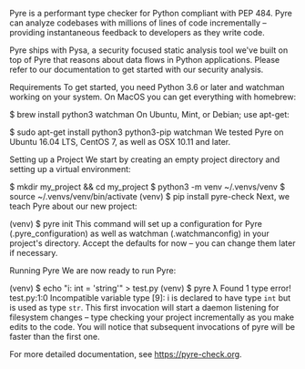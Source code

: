 Pyre is a performant type checker for Python compliant with PEP 484. Pyre can analyze codebases with millions of lines of code incrementally – providing instantaneous feedback to developers as they write code.

Pyre ships with Pysa, a security focused static analysis tool we've built on top of Pyre that reasons about data flows in Python applications. Please refer to our documentation to get started with our security analysis.

Requirements
To get started, you need Python 3.6 or later and watchman working on your system. On MacOS you can get everything with homebrew:

$ brew install python3 watchman
On Ubuntu, Mint, or Debian; use apt-get:

$ sudo apt-get install python3 python3-pip watchman
We tested Pyre on Ubuntu 16.04 LTS, CentOS 7, as well as OSX 10.11 and later.

Setting up a Project
We start by creating an empty project directory and setting up a virtual environment:

$ mkdir my_project && cd my_project
$ python3 -m venv ~/.venvs/venv
$ source ~/.venvs/venv/bin/activate
(venv) $ pip install pyre-check
Next, we teach Pyre about our new project:

(venv) $ pyre init
This command will set up a configuration for Pyre (.pyre_configuration) as well as watchman (.watchmanconfig) in your project's directory. Accept the defaults for now – you can change them later if necessary.

Running Pyre
We are now ready to run Pyre:

(venv) $ echo "i: int = 'string'" > test.py
(venv) $ pyre
 ƛ Found 1 type error!
test.py:1:0 Incompatible variable type [9]: i is declared to have type `int` but is used as type `str`.
This first invocation will start a daemon listening for filesystem changes – type checking your project incrementally as you make edits to the code. You will notice that subsequent invocations of pyre will be faster than the first one.

For more detailed documentation, see https://pyre-check.org.

